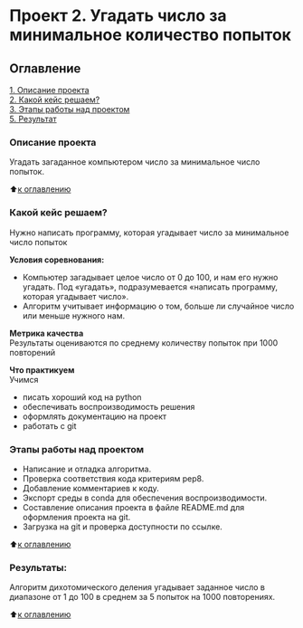 # Проект 2. Угадать число за минимальное количество попыток

## Оглавление  
[1. Описание проекта](.README.md#Описание-проекта)  
[2. Какой кейс решаем?](.README.md#Какой-кейс-решаем)  
[3. Этапы работы над проектом](.README.md#Этапы-работы-над-проектом)  
[5. Результат](.README.md#Результат)    


### Описание проекта    
Угадать загаданное компьютером число за минимальное число попыток.

:arrow_up:[к оглавлению](#Оглавление)


### Какой кейс решаем?    
Нужно написать программу, которая угадывает число за минимальное число попыток

**Условия соревнования:**  
- Компьютер загадывает целое число от 0 до 100, и нам его нужно угадать. Под «угадать», подразумевается «написать программу, которая угадывает число».
- Алгоритм учитывает информацию о том, больше ли случайное число или меньше нужного нам.

**Метрика качества**     
Результаты оцениваются по среднему количеству попыток при 1000 повторений

**Что практикуем**     
Учимся 
* писать хороший код на python
* обеспечивать воспроизводимость решения
* оформлять документацию на проект
* работать с git


### Этапы работы над проектом  
* Написание и отладка алгоритма.
* Проверка соответствия кода критериям pep8.
* Добавление комментариев к коду.
* Экспорт среды в conda для обеспечения воспроизводимости.
* Составление описания проекта в файле README.md для оформления проекта на git. 
* Загрузка на git и проверка доступности по ссылке.

:arrow_up:[к оглавлению](.README.md#Оглавление)


### Результаты:  
Алгоритм дихотомического деления угадывает заданное число в диапазоне от 1 до 100 в среднем за 5 попыток на 1000 повторениях.

:arrow_up:[к оглавлению](.README.md#Оглавление)

